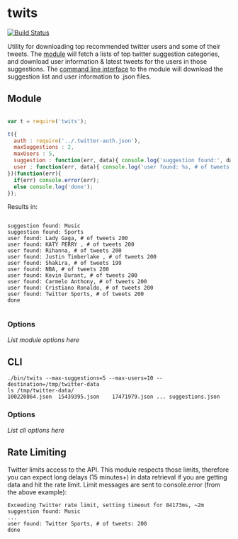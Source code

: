 twits
=====

[![Build Status](https://travis-ci.org/tleen/twits.png?branch=master)](https://travis-ci.org/tleen/twits)

Utility for downloading top recommended twitter users and some of their tweets. The [module](#user-content-module) will fetch a lists of top twitter suggestion categories, and download user information & latest tweets for the users in those suggestions. The [command line interface](#user-content-cli) to the module will download the suggestion list and user information to .json files.

## Module

```javascript

var t = require('twits');

t({
  auth : require('../.twitter-auth.json'),
  maxSuggestions : 2,
  maxUsers : 5,
  suggestion : function(err, data){ console.log('suggestion found:', data.name); },
  user : function(err, data){ console.log('user found: %s, # of tweets', data.name, data.tweets.length); }
})(function(err){
  if(err) console.error(err);
  else console.log('done');
});

```

Results in:

```text

suggestion found: Music
suggestion found: Sports
user found: Lady Gaga, # of tweets 200
user found: KATY PERRY , # of tweets 200
user found: Rihanna, # of tweets 200
user found: Justin Timberlake , # of tweets 200
user found: Shakira, # of tweets 199
user found: NBA, # of tweets 200
user found: Kevin Durant, # of tweets 200
user found: Carmelo Anthony, # of tweets 200
user found: Cristiano Ronaldo, # of tweets 200
user found: Twitter Sports, # of tweets 200
done


```

### Options

*List module options here*

## CLI

```shell
./bin/twits --max-suggestions=5 --max-users=10 --destination=/tmp/twitter-data
ls /tmp/twitter-data/
100220864.json  15439395.json    17471979.json ... suggestions.json
```

### Options

*List cli options here*


## Rate Limiting

Twitter limits access to the API. This module respects those limits, therefore you can expect long delays (15 minutes+) in data retrieval if you are getting data and hit the rate limit. Limit messages are sent to console.error (from the above example):

```text
Exceeding Twitter rate limit, setting timeout for 84173ms, ~2m
suggestion found: Music
...
user found: Twitter Sports, # of tweets: 200
done
```


